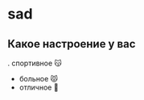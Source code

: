 # sad

## Какое настроение у вас
. спортивное :kissing_cat:
* больное :pouting_cat:
* отличное :construction_worker:
